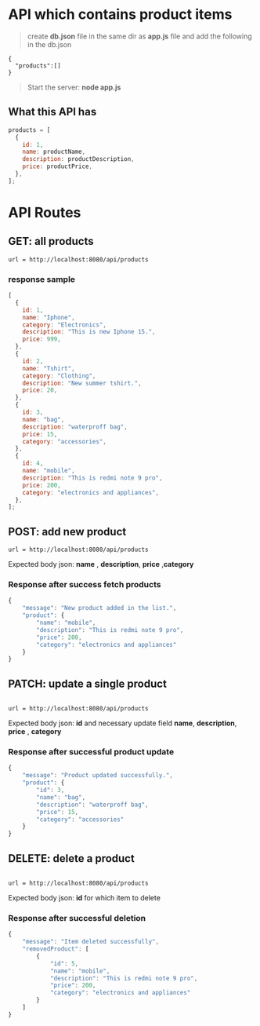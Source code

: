 # API which contains product items

> create **db.json** file in the same dir as **app.js** file and add the following in the db.json

```
{
  "products":[]
}
```

> Start the server: **node app.js**

## What this API has

```javascript
products = [
  {
    id: 1,
    name: productName,
    description: productDescription,
    price: productPrice,
  },
];
```

# API Routes

## GET: all products

```
url = http://localhost:8080/api/products
```

### response sample

```javascript
[
  {
    id: 1,
    name: "Iphone",
    category: "Electronics",
    description: "This is new Iphone 15.",
    price: 999,
  },
  {
    id: 2,
    name: "Tshirt",
    category: "Clothing",
    description: "New summer tshirt.",
    price: 20,
  },
  {
    id: 3,
    name: "bag",
    description: "waterproff bag",
    price: 15,
    category: "accessories",
  },
  {
    id: 4,
    name: "mobile",
    description: "This is redmi note 9 pro",
    price: 200,
    category: "electronics and appliances",
  },
];
```

## POST: add new product

```
url = http://localhost:8080/api/products
```

Expected body json: **name** , **description**, **price** ,**category**

### Response after success fetch products

```javascript
{
    "message": "New product added in the list.",
    "product": {
        "name": "mobile",
        "description": "This is redmi note 9 pro",
        "price": 200,
        "category": "electronics and appliances"
    }
}
```

## PATCH: update a single product

```

url = http://localhost:8080/api/products

```

Expected body json: **id** and necessary update field **name**, **description**, **price** , **category**

### Response after successful product update

```javascript
{
    "message": "Product updated successfully.",
    "product": {
        "id": 3,
        "name": "bag",
        "description": "waterproff bag",
        "price": 15,
        "category": "accessories"
    }
}
```

## DELETE: delete a product

```

url = http://localhost:8080/api/products

```

Expected body json: **id** for which item to delete

### Response after successful deletion

```javascript
{
    "message": "Item deleted successfully",
    "removedProduct": [
        {
            "id": 5,
            "name": "mobile",
            "description": "This is redmi note 9 pro",
            "price": 200,
            "category": "electronics and appliances"
        }
    ]
}
```
